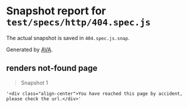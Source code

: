# Snapshot report for `test/specs/http/404.spec.js`

The actual snapshot is saved in `404.spec.js.snap`.

Generated by [AVA](https://ava.li).

## renders not-found page

> Snapshot 1

    '<div class="align-center">You have reached this page by accident, please check the url.</div>'
